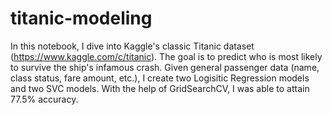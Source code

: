# titanic-modeling
In this notebook, I dive into Kaggle's classic Titanic dataset (https://www.kaggle.com/c/titanic). The goal is to predict who is most likely to survive the ship's infamous crash. Given general passenger data (name, class status, fare amount, etc.), I create two Logisitic Regression models and two SVC models. With the help of GridSearchCV, I was able to attain 77.5% accuracy.
